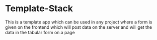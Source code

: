 # Template-Stack
This is a template app which can be used in any project where a form is given on the frontend which will post data on the server and will get the data in the tabular form on a page
